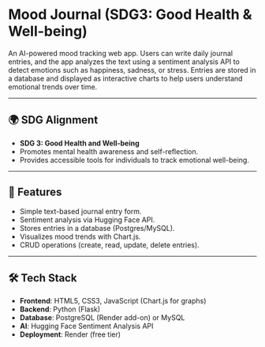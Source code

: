# Mood Journal (SDG3: Good Health & Well-being)

An AI-powered mood tracking web app. Users can write daily journal entries, and the app analyzes the text using a sentiment analysis API to detect emotions such as happiness, sadness, or stress. Entries are stored in a database and displayed as interactive charts to help users understand emotional trends over time.

---

## 🌍 SDG Alignment
- **SDG 3: Good Health and Well-being**
- Promotes mental health awareness and self-reflection.
- Provides accessible tools for individuals to track emotional well-being.

---

## 🚀 Features
- Simple text-based journal entry form.
- Sentiment analysis via Hugging Face API.
- Stores entries in a database (Postgres/MySQL).
- Visualizes mood trends with Chart.js.
- CRUD operations (create, read, update, delete entries).

---

## 🛠️ Tech Stack
- **Frontend**: HTML5, CSS3, JavaScript (Chart.js for graphs)
- **Backend**: Python (Flask)
- **Database**: PostgreSQL (Render add-on) or MySQL
- **AI**: Hugging Face Sentiment Analysis API
- **Deployment**: Render (free tier)

